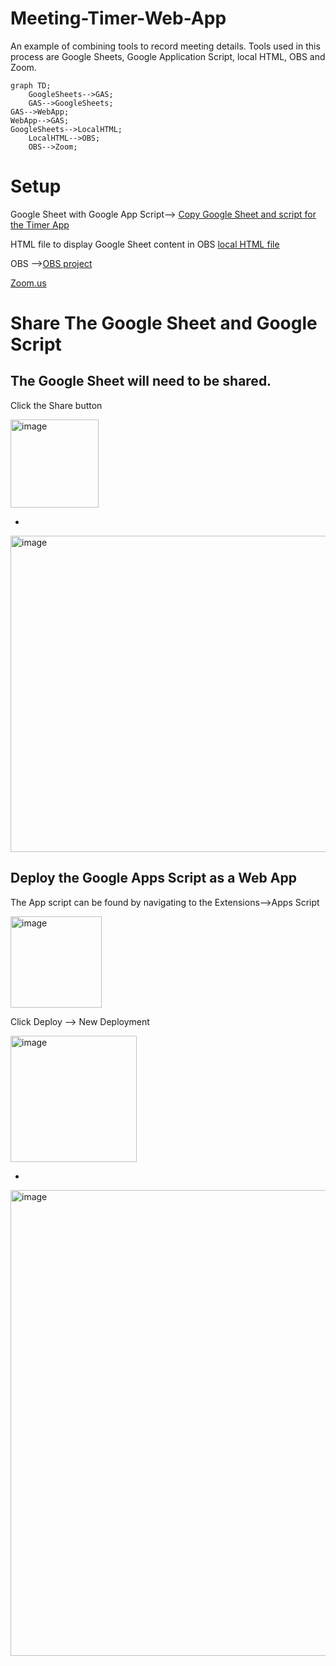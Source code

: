 # Meeting-Timer-Web-App
An example of combining tools to record meeting details. Tools used in this process are Google Sheets, Google Application Script, local HTML, OBS and Zoom.

```mermaid
graph TD;
    GoogleSheets-->GAS;
    GAS-->GoogleSheets;
GAS-->WebApp;
WebApp-->GAS;
GoogleSheets-->LocalHTML;
    LocalHTML-->OBS;
    OBS-->Zoom;
```

# Setup
Google Sheet with Google App Script--> [Copy Google Sheet and script for the Timer App](https://docs.google.com/spreadsheets/d/1YbaUzI7DMh1Orqz31gqL0c4pw2PeIC1uXLST0YoQpbw/copy)

HTML file to display Google Sheet content in OBS [local HTML file](https://github.com/UUoocl/Timer-Web-App/blob/main/localIndex.html)

OBS -->[OBS project](https://obsproject.com/)

[Zoom.us](https://zoom.us/)

# Share The Google Sheet and Google Script

## The Google Sheet will need to be shared. 
Click the Share button
  
<img width="141" alt="image" src="https://github.com/UUoocl/Timer-Web-App/assets/99063397/f6d37c2b-3f75-42b8-a90c-67125bc25c25">

- 
<img width="506" alt="image" src="https://github.com/UUoocl/Timer-Web-App/assets/99063397/d0d3ac97-0c67-458c-a10a-27185b552883">

## Deploy the Google Apps Script as a Web App
The App script can be found by navigating to the Extensions-->Apps Script

<img width="146" alt="image" src="https://github.com/UUoocl/Timer-Web-App/assets/99063397/1adeb390-8b2e-4db8-a4d7-dcbbcefd3843">

Click Deploy --> New Deployment

<img width="202" alt="image" src="https://github.com/UUoocl/Timer-Web-App/assets/99063397/7003f484-51b4-49f4-a5af-db43620bbc12">

-

<img width="745" alt="image" src="https://github.com/UUoocl/Timer-Web-App/assets/99063397/356ba775-a84e-49b7-b879-4a0316114e9d">



